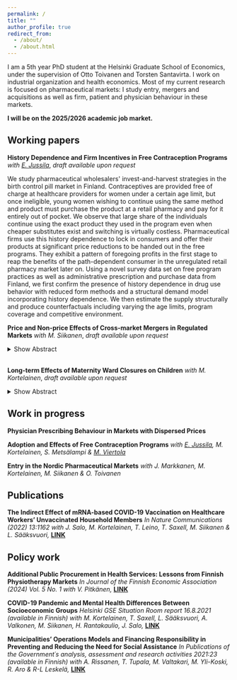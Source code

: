 ```yaml
---
permalink: /
title: ""
author_profile: true
redirect_from: 
  - /about/
  - /about.html
---
```


I am a 5th year PhD student at the Helsinki Graduate School of Economics, under the supervision of Otto Toivanen and Torsten Santavirta. I work on industrial organization and health economics. Most of my current research is focused on pharmaceutical markets: I study entry, mergers and acquisitions as well as firm, patient and physician behaviour in these markets.

**I will be on the 2025/2026 academic job market.**

## Working papers

**History Dependence and Firm Incentives in Free Contraception Programs** *with [E. Jussila](https://elinajussila.github.io/)*, *draft available upon request*

We study pharmaceutical wholesalers' invest-and-harvest strategies in the birth control pill market in Finland. Contraceptives are provided free of charge at healthcare providers for women under a certain age limit, but once ineligible, young women wishing to continue using the same method and product must purchase the product at a retail pharmacy and pay for it entirely out of pocket. We observe that large share of the individuals continue using the exact product they used in the program even when cheaper substitutes exist and switching is virtually costless. Pharmaceutical firms use this history dependence to lock in consumers and offer their products at significant price reductions to be handed out in the free programs. They exhibit a pattern of foregoing profits in the first stage to reap the benefits of the path-dependent consumer in the unregulated retail pharmacy market later on. Using a novel survey data set on free program practices as well as administrative prescription and purchase data from Finland, we first confirm the presence of history dependence in drug use behavior with reduced form methods and a structural demand model incorporating history dependence. We then estimate the supply structurally and produce counterfactuals including varying the age limits, program coverage and competitive environment.
<br>



**Price and Non-price Effects of Cross-market Mergers in Regulated Markets** *with M. Siikanen*, *draft available upon request*
<details>
  <summary>Show Abstract</summary>
We study how cross-market mergers affect price and non-price outcomes in two Nordic countries, Finland and Sweden, that have differing regulatory environments. Cross-market mergers entail the merging of two firms that compete in different active ingredient markets, that are used to treat the same illnesses. The customers can therefore be seen as common, even though the markets are separate. We use product-level price and quantity data from the two countries and analyze the effects of the mergers on expenditure, prices, sales and assortment, analyzing the differences in net, target firm and rival firm effects using differences-in-differences. We find that in the stricter regulatory environment of Sweden expenditure and prices decrease significantly, whereas sales stay relatively constant. The increase stems from an increasing number of products available. In Finland, where the regulation is laxer, prices increase and the assortment shrinks. Expenditure decreases non-significantly, as do sales. The paper offers novel insights into the joint effects of market regulation and mergers, a topic previously understudied.
</details>
<br>



**Long-term Effects of Maternity Ward Closures on Children** *with M. Kortelainen*, *draft available upon request*
<details>
  <summary>Show Abstract</summary>
  It is widely known that early-life health interventions can affect long-term outcomes later in life. This paper studies how the closures of maternity wards affect short-term health outcomes as well as educational and labour market outcomes of children in their adulthood using a quasi-experimental research design and nationwide administrative data sets from Finland. Using difference-in-differences approach that allows for heterogeneous treatment effects in a staggered design, we find significant improvements in perinatal child health outcomes in the short run. In the long run, we find significant positive effects of closures on upper secondary educational attainment as well as employment and earnings. The paper contributes to a previously understudied topic on the effect of specialized healthcare unit closures on short-term health outcomes and long-term educational and labour market outcomes of children in the modern context.
</details>



## Work in progress

**Physician Prescribing Behaviour in Markets with Dispersed Prices**

**Adoption and Effects of Free Contraception Programs** *with [E. Jussila](https://elinajussila.github.io/), M. Kortelainen, S. Metsälampi & [M. Viertola](https://viertolam.github.io/)*

**Entry in the Nordic Pharmaceutical Markets** *with J. Markkanen, M. Kortelainen, M. Siikanen & O. Toivanen*


## Publications
**The Indirect Effect of mRNA-based COVID-19 Vaccination on Healthcare Workers’ Unvaccinated Household Members**
*In Nature Communications (2022) 13:1162 with J. Salo, M. Kortelainen, T. Leino, T. Saxell, M. Siikanen & L. Sääksvuori,* **[LINK](https://www.nature.com/articles/s41467-022-28825-4)**

## Policy work
**Additional Public Procurement in Health Services: Lessons from Finnish Physiotherapy Markets**
*In Journal of the Finnish Economic Association (2024) Vol. 5 No. 1 with V. Pitkänen,* **[LINK](https://journal.fi/jfea/article/view/137938)**

**COVID-19 Pandemic and Mental Health Differences Between Socioeconomic Groups**
*Helsinki GSE Situation Room report 16.8.2021 (available in Finnish) with M. Kortelainen, T. Saxell, L. Sääksvuori, A. Valkonen, M. Siikanen, H. Rantakaulio, J. Salo,* **[LINK](https://web.archive.org/web/20210816084734/https://www.helsinkigse.fi/corona/koronapandemia-ja-mielenterveyserot-eri-sosioekonomisissa-ryhmissa/)**

**Municipalities’ Operations Models and Financing Responsibility in Preventing and Reducing the Need for Social Assistance**
*In Publications of the Government´s analysis, assessment and research activities 2021:23 (available in Finnish) with A. Rissanen, T. Tupala, M. Valtakari, M. Yli-Koski, R. Aro & R-L Leskelä,* **[LINK](https://julkaisut.valtioneuvosto.fi/handle/10024/163025)**

